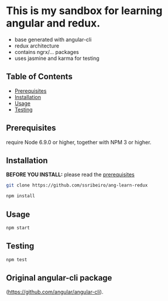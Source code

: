 # This is my sandbox for learning angular and redux.

* base generated with angular-cli
* redux architecture
* contains ngrx/... packages
* uses jasmine and karma for testing


## Table of Contents

* [Prerequisites](#prerequisites)
* [Installation](#installation)
* [Usage](#usage)
* [Testing](#testing)

## Prerequisites

require Node 6.9.0 or higher, together
with NPM 3 or higher.

## Installation

**BEFORE YOU INSTALL:** please read the [prerequisites](#prerequisites)
```bash
git clone https://github.com/ssribeiro/ang-learn-redux
```
```bash
npm install
```

## Usage

```bash
npm start
```

## Testing

```bash
npm test
```

## Original angular-cli package
(https://github.com/angular/angular-cli).
